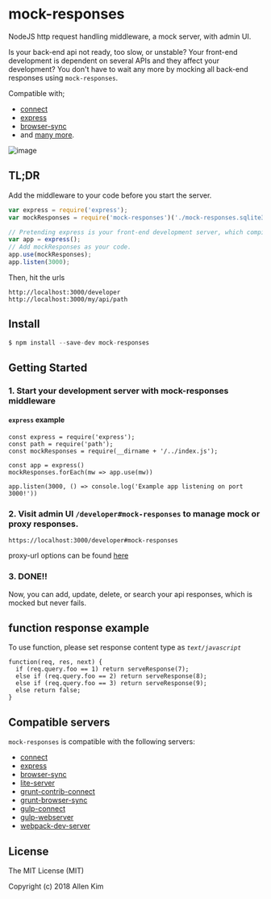# mock-responses

NodeJS http request handling middleware, a mock server, with admin UI.

Is your back-end api not ready, too slow, or unstable? 
Your front-end development is dependent on several APIs and they affect your development?
You don't have to wait any more by mocking all back-end responses using `mock-responses`.

Compatible with;
- [connect](https://github.com/senchalabs/connect)
- [express](https://github.com/strongloop/express)
- [browser-sync](https://github.com/BrowserSync/browser-sync) 
- and [many more](#compatible-servers).

![image](https://user-images.githubusercontent.com/1437734/44070798-cd75a576-9f53-11e8-86f7-d902393aa35e.png)

## TL;DR

Add the middleware to your code before you start the server.

```javascript
var express = require('express');
var mockResponses = require('mock-responses')('./mock-responses.sqlite3');

// Pretending express is your front-end development server, which compiles and run your code.
var app = express();
// Add mockResponses as your code.
app.use(mockResponses);
app.listen(3000);
```
Then, hit the urls
```
http://localhost:3000/developer
http://localhost:3000/my/api/path
```

## Install

  ```javascript
  $ npm install --save-dev mock-responses
  ```

## Getting Started
  ### 1. Start your development server with mock-responses middleware
  #### `express` example
  ```
  const express = require('express');
  const path = require('path');
  const mockResponses = require(__dirname + '/../index.js');

  const app = express()
  mockResponses.forEach(mw => app.use(mw))

  app.listen(3000, () => console.log('Example app listening on port 3000!'))
  ```
  
  ### 2. Visit admin UI `/developer#mock-responses` to manage mock or proxy responses.
  ```
  https://localhost:3000/developer#mock-responses
  ```
  proxy-url options can be found [here](https://github.com/chimurai/http-proxy-middleware#http-proxy-options)
  
  ### 3. DONE!!
  Now, you can add, update, delete, or search your api responses, which is mocked but never fails.

## function response example
To use function, please set response content type as *`text/javascript`*
```
function(req, res, next) {
  if (req.query.foo == 1) return serveResponse(7);
  else if (req.query.foo == 2) return serveResponse(8);
  else if (req.query.foo == 3) return serveResponse(9);
  else return false;
}
```
  
## Compatible servers
`mock-responses` is compatible with the following servers:

* [connect](https://www.npmjs.com/package/connect)
* [express](https://www.npmjs.com/package/express)
* [browser-sync](https://www.npmjs.com/package/browser-sync)
* [lite-server](https://www.npmjs.com/package/lite-server)
* [grunt-contrib-connect](https://www.npmjs.com/package/grunt-contrib-connect)
* [grunt-browser-sync](https://www.npmjs.com/package/grunt-browser-sync)
* [gulp-connect](https://www.npmjs.com/package/gulp-connect)
* [gulp-webserver](https://www.npmjs.com/package/gulp-webserver)
* [webpack-dev-server](https://github.com/webpack/webpack-dev-server)

## License

The MIT License (MIT)

Copyright (c) 2018 Allen Kim
